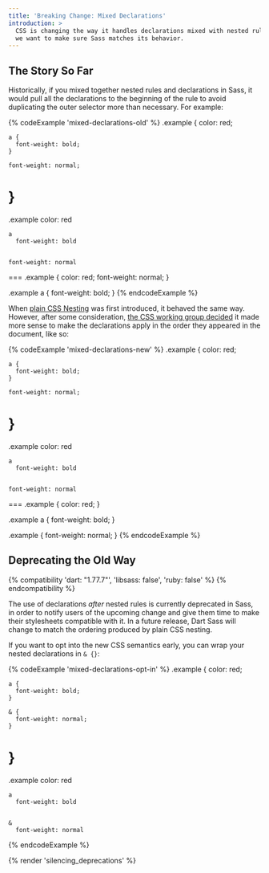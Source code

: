 ```yaml
---
title: 'Breaking Change: Mixed Declarations'
introduction: >
  CSS is changing the way it handles declarations mixed with nested rules, and
  we want to make sure Sass matches its behavior.
---
```


## The Story So Far

Historically, if you mixed together nested rules and declarations in Sass, it
would pull all the declarations to the beginning of the rule to avoid
duplicating the outer selector more than necessary. For example:

{% codeExample 'mixed-declarations-old' %}
  .example {
    color: red;

    a {
      font-weight: bold;
    }

    font-weight: normal;
  }
  ===
  .example
    color: red

    a
      font-weight: bold


    font-weight: normal
  ===
  .example {
    color: red;
    font-weight: normal;
  }

  .example a {
    font-weight: bold;
  }
{% endcodeExample %}

When [plain CSS Nesting] was first introduced, it behaved the same way. However,
after some consideration, [the CSS working group decided] it made more sense to
make the declarations apply in the order they appeared in the document, like so:

[plain CSS Nesting]: https://developer.mozilla.org/en-US/docs/Web/CSS/CSS_nesting
[the CSS working group decided]: https://github.com/w3c/csswg-drafts/issues/8738

{% codeExample 'mixed-declarations-new' %}
  .example {
    color: red;

    a {
      font-weight: bold;
    }

    font-weight: normal;
  }
  ===
  .example
    color: red

    a
      font-weight: bold


    font-weight: normal
  ===
  .example {
    color: red;
  }

  .example a {
    font-weight: bold;
  }

  .example {
    font-weight: normal;
  }
{% endcodeExample %}

## Deprecating the Old Way

{% compatibility 'dart: "1.77.7"', 'libsass: false', 'ruby: false' %}
{% endcompatibility %}

The use of declarations _after_ nested rules is currently deprecated in Sass, in
order to notify users of the upcoming change and give them time to make their
stylesheets compatible with it. In a future release, Dart Sass will change to
match the ordering produced by plain CSS nesting.

If you want to opt into the new CSS semantics early, you can wrap your nested
declarations in `& {}`:

{% codeExample 'mixed-declarations-opt-in' %}
  .example {
    color: red;

    a {
      font-weight: bold;
    }

    & {
      font-weight: normal;
    }
  }
  ===
  .example
    color: red

    a
      font-weight: bold


    &
      font-weight: normal
{% endcodeExample %}

{% render 'silencing_deprecations' %}
